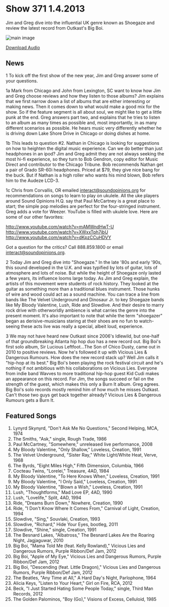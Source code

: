# Show 371 1.4.2013
Jim and Greg dive into the influential UK genre known as Shoegaze and review the latest record from Outkast's Big Boi.

![main image](http://www.soundopinions.org/images/2012/shoegaze.jpg)

[Download Audio](http://audio.soundopinions.org/streams/2013/01/so_20130104.m3u)

## News
1 To kick off the first show of the new year, Jim and Greg answer some of your questions.

1a Mark from Chicago and John from Lexington, SC want to know how Jim and Greg choose reviews and how they listen to those albums? Jim explains that we first narrow 
down a list of albums that are either interesting or making news. Then it comes down to what would make a good mix for the show. So if the feature segment is all about soul, we might like to get a little punk at the end. Greg answers part two, and explains that he tries to listen to an album as many times as possible and, most importantly, in as many different scenarios as possible. He hears music very differently whether he is driving down Lake Shore Drive in Chicago or doing dishes at home.

1b This leads to question #2. Nathan in Chicago is looking for suggestions on how to heighten the digital music experience. Can we do better than just headphones in an ipod? Jim and Greg admit they are not always seeking the most hi-fi experience, so they turn to Bob Gendron, copy editor for Music Direct and contributor to the Chicago Tribune. Bob recommends Nathan get a pair of Grado SR-60i headphones. Priced at $79, they give nice bang for the buck. But if Nathan is a high roller who wants his mind blown, Bob refers him to the Audeze LCD-3.

1c Chris from Corvallis, OR emailed interact@soundopinions.org for recommendations on songs to learn to play on ukulele. All the uke players around Sound Opinions H.Q. say that Paul McCartney is a great place to start; the simple pop melodies are perfect for the four-stringed instrument. Greg adds a vote for Weezer. YouTube is filled with ukulele love. Here are some of our other favorites:

http://www.youtube.com/watch?v=mAMWndHwT-U
http://www.youtube.com/watch?v=XWxxTph7ibU
http://www.youtube.com/watch?v=dKpzCCuHDVY

Got a question for the critics? Call 888.859.1800 or email interact@soundopinions.org.

2 Today Jim and Greg dive into "Shoegaze." In the late '80s and early '90s, this sound developed in the U.K. and was typified by lots of guitar, lots of atmosphere and lots of noise. 
But while the height of Shoegaze only lasted a few years, its influence looms large today. As Jim and Greg explain, the artists of this movement were students of rock history. They looked at the guitar as something more than a traditional blues instrument. Those hunks of wire and wood could act as a sound machine. You can trace a line from bands like The Velvet Underground and Dinosaur Jr. to key Shoegaze bands like My Bloody Valentine, Lush, Ride and Slowdive. And their desire to marry rock drive with otherworldly ambience is what carries the genre into the present moment. It's also important to note that while the term "shoegazer" began as derisive-musicians staring at their shoes are no fun to watch-seeing these acts live was really a special, albeit loud, experience.

3 We may not have heard new Outkast since 2006's Idlewild, but one-half of that groundbreaking Atlanta hip hop duo has a new record out. Big Boi's first solo album, Sir Lucious Leftfoot...The Son of Chico Dusty, came out in 2010 to positive reviews. Now he's followed it up with Vicious Lies & Dangerous Rumours. How does the new record stack up? Well Jim calls it "hip-hop at its best." Big Boi's been playing the rock festival circuit and he's nothing if not ambitious with his collaborations on Vicious Lies. Everyone from indie band Wavves to more traditional hip-hop guest Kid Cudi makes an appearance on this record. For Jim, the songs succeed or fail on the strength of the guest, which makes this only a Burn It album. Greg agrees. Big Boi's solo records mostly remind him of how much he misses Outkast. Can't those two guys get back together already? Vicious Lies & Dangerous Rumours gets a Burn It.

## Featured Songs
1. Lynyrd Skynyrd, "Don't Ask Me No Questions," Second Helping, MCA, 1974
2. The Smiths, "Ask," single, Rough Trade, 1986
3. Paul McCartney, "Somewhere," unreleased live performance, 2008
4. My Bloody Valentine, "Only Shallow," Loveless, Creation, 1991
5. The Velvet Underground, "Sister Ray," White Light/White Heat, Verve, 1968
6. The Byrds, "Eight Miles High," Fifth Dimension, Columbia, 1966
7. Cocteau Twins, "Lorelei," Treasure, 4AD, 1984
8. My Bloody Valentine, "To Here Knows When," Loveless, Creation, 1991
9. My Bloody Valentine, "I Only Said," Loveless, Creation, 1991
10. My Bloody Valentine, "Blown a Wish," Loveless, Creation, 1991
11. Lush, "Thoughtforms," Mad Love EP, 4AD, 1990
12. Lush, "Lovelife," Split, 4AD, 1994
13. Ride, "Dreams Burn Down," Nowhere, Creation, 1990
14. Ride, "I Don't Know Where It Comes From," Carnival of Light, Creation, 1994
15. Slowdive, "Sing," Souvlaki, Creation, 1993
16. Slowdive, "Richard," Hide Your Eyes, bootleg, 2011
17. Slowdive, "Shine," single, Creation, 1991
18. The Besnard Lakes, "Albatross," The Besnard Lakes Are the Roaring Night, Jagjaguwar, 2010
19. Big Boi, "Mama Told Me (feat. Kelly Rowland)," Vicious Lies and Dangerous Rumors, Purple Ribbon/Def Jam, 2012
20. Big Boi, "Apple of My Eye," Vicious Lies and Dangerous Rumors, Purple Ribbon/Def Jam, 2012
21. Big Boi, "Descending (feat. Little Dragon)," Vicious Lies and Dangerous Rumors, Purple Ribbon/Def Jam, 2012
22. The Beatles, "Any Time at All," A Hard Day's Night, Parlophone, 1964
23. Alicia Keys, "Listen to Your Heart," Girl on Fire, RCA, 2012
24. Beck, "I Just Started Hating Some People Today," single, Third Man Records, 2012
25. The Golden Palominos, "Boy (Go)," Visions of Excess, Celluloid, 1985
